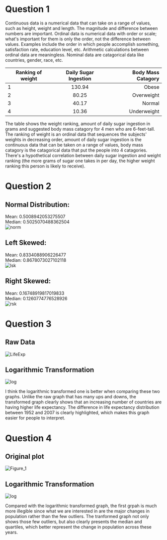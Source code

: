 # Question 1
Continuous data is a numerical data that can take on a range of values, such as height, weight and length. The magnitude and difference between numbers are important. Ordinal data is numerical data with order or scale; what's important for them is only the order, not the difference between values. Examples include the order in which people accomplish something, satisfaction rate, education level, etc. Arithmetic calculations between ordinal data are meaningless. Nominal data are catagorical data like countries, gender, race, etc.  

|Ranking of weight|Daily Sugar Ingestion|Body Mass Catagory| 
| --------------- |:-------------------:| ----------------:| 
|        1        |       130.94        |      Obese       | 
|        2        |        80.25        |    Overweight    |  
|        3        |        40.17        |      Normal      | 
|        4        |        10.36        |    Underweight   | 

The table shows the weight ranking, amount of daily sugar ingestion in grams and suggested body mass catagory for 4 men who are 6-feet-tall. The ranking of weight is an ordinal data that sequences the subjects' weights in decreasing order, amount of daily sugar ingestion is the continuous data that can be taken on a range of values, body mass catagory is the catagorical data that put the people into 4 catagories. There's a hypothetical correlation between daily sugar ingestion and weight ranking (the more grams of sugar one takes in per day, the higher weight ranking this person is likely to receive). 

# Question 2
## Normal Distribution:  
Mean: 0.5008942053275507     
Median: 0.5025070488362504  
![norm](https://user-images.githubusercontent.com/78099480/109528349-8b6ed100-7aef-11eb-85e9-50eb55d9d6b9.png)

## Left Skewed:  
Mean: 0.8334088906226477     
Median: 0.8678073027102118  
![lsk](https://user-images.githubusercontent.com/78099480/109528532-bc4f0600-7aef-11eb-9d0d-e052c9305f70.png)

## Right Skewed:  
Mean: 0.16748919817019833      
Median: 0.1260774776528926  
![rsk](https://user-images.githubusercontent.com/78099480/109528176-611d1380-7aef-11eb-874e-1eaec5a2d287.png)

# Question 3
## Raw Data
![LifeExp](https://user-images.githubusercontent.com/78099480/109528656-e30d3c80-7aef-11eb-89e5-f6d766687c38.png)

## Logarithmic Transformation
![log](https://user-images.githubusercontent.com/78099480/109533302-08e91000-7af5-11eb-9b9c-fc4f83f074e6.png)  

I think the logarithmic transformed one is better when comparing these two graphs. Unlike the raw graph that has many ups and downs, the transformed graph clearly shows that an increasing number of countries are having higher life expectancy. The difference in life expectancy distribution between 1952 and 2007 is clearly highlighted, which makes this graph easier for people to interpret.   

# Question 4
## Original plot
![Figure_1](https://user-images.githubusercontent.com/78099480/109537874-5ddb5500-7afa-11eb-837d-7c0513ff2fb5.png)  

## Logarithmic Transformation
![log](https://user-images.githubusercontent.com/78099480/109537925-70558e80-7afa-11eb-8428-21740b54c12f.png)  

Compared with the logarithmic transformed graph, the first grpah is much more illegible since what we are interested in are the major changes in population rather than the few outliers. The tranformed graph not only shows those few outliers, but also clearly presents the median and quartiles, which better represent the change in population across these years.
